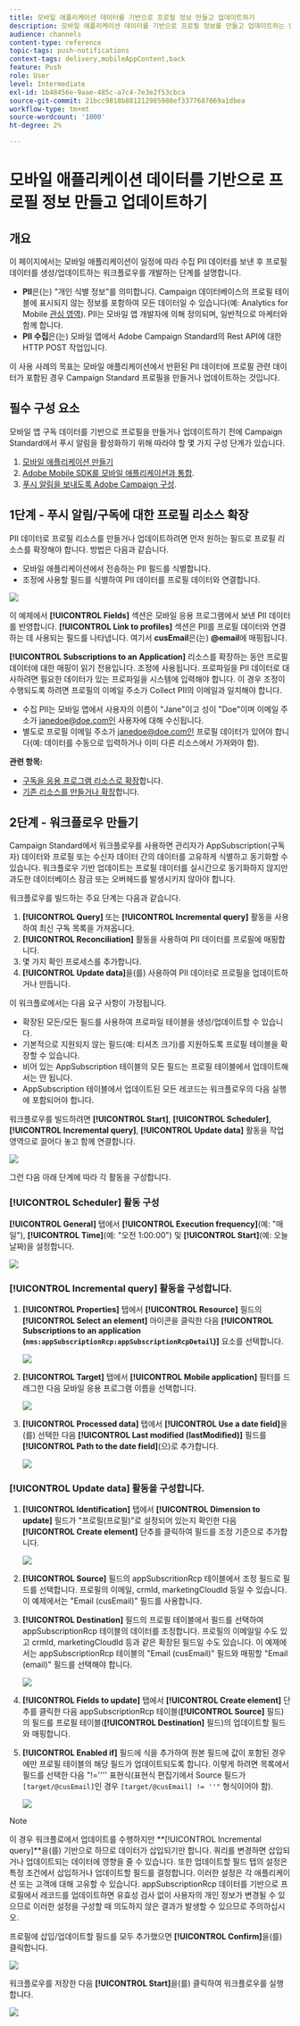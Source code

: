 ```yaml
---
title: 모바일 애플리케이션 데이터를 기반으로 프로필 정보 만들고 업데이트하기
description: 모바일 애플리케이션 데이터를 기반으로 프로필 정보를 만들고 업데이트하는 방법에 대해 알아보십시오.
audience: channels
content-type: reference
topic-tags: push-notifications
context-tags: delivery,mobileAppContent,back
feature: Push
role: User
level: Intermediate
exl-id: 1b48456e-9aae-485c-a7c4-7e3e2f53cbca
source-git-commit: 21bcc9818b881212985988ef3377687069a1dbea
workflow-type: tm+mt
source-wordcount: '1000'
ht-degree: 2%

---
```


# 모바일 애플리케이션 데이터를 기반으로 프로필 정보 만들고 업데이트하기

## 개요

이 페이지에서는 모바일 애플리케이션이 일정에 따라 수집 PII 데이터를 보낸 후 프로필 데이터를 생성/업데이트하는 워크플로우를 개발하는 단계를 설명합니다.

* **PII**&#x200B;은(는) &quot;개인 식별 정보&quot;를 의미합니다. Campaign 데이터베이스의 프로필 테이블에 표시되지 않는 정보를 포함하여 모든 데이터일 수 있습니다(예: Analytics for Mobile [관심 영역](../../integrating/using/about-campaign-points-of-interest-data-integration.md)). PII는 모바일 앱 개발자에 의해 정의되며, 일반적으로 마케터와 함께 합니다.
* **PII 수집**&#x200B;은(는) 모바일 앱에서 Adobe Campaign Standard의 Rest API에 대한 HTTP POST 작업입니다.

이 사용 사례의 목표는 모바일 애플리케이션에서 반환된 PII 데이터에 프로필 관련 데이터가 포함된 경우 Campaign Standard 프로필을 만들거나 업데이트하는 것입니다.

## 필수 구성 요소

모바일 앱 구독 데이터를 기반으로 프로필을 만들거나 업데이트하기 전에 Campaign Standard에서 푸시 알림을 활성화하기 위해 따라야 할 몇 가지 구성 단계가 있습니다.

1. [모바일 애플리케이션 만들기](../../administration/using/configuring-a-mobile-application.md)
1. [Adobe Mobile SDK를 모바일 애플리케이션과 통합](../../administration/using/supported-mobile-use-cases.md).
1. [푸시 알림을 보내도록 Adobe Campaign 구성](../../administration/using/configuring-a-mobile-application.md).

## 1단계 - 푸시 알림/구독에 대한 프로필 리소스 확장

PII 데이터로 프로필 리소스를 만들거나 업데이트하려면 먼저 원하는 필드로 프로필 리소스를 확장해야 합니다. 방법은 다음과 같습니다.

* 모바일 애플리케이션에서 전송하는 PII 필드를 식별합니다.
* 조정에 사용할 필드를 식별하여 PII 데이터를 프로필 데이터와 연결합니다.

![](assets/update_profile1.png)

이 예제에서 **[!UICONTROL Fields]** 섹션은 모바일 응용 프로그램에서 보낸 PII 데이터를 반영합니다. **[!UICONTROL Link to profiles]** 섹션은 PII를 프로필 데이터와 연결하는 데 사용되는 필드를 나타냅니다. 여기서 **cusEmail**&#x200B;은(는) **@email**&#x200B;에 매핑됩니다.

**[!UICONTROL Subscriptions to an Application]** 리소스를 확장하는 동안 프로필 데이터에 대한 매핑이 읽기 전용입니다. 조정에 사용됩니다. 프로파일을 PII 데이터로 대사하려면 필요한 데이터가 있는 프로파일을 시스템에 입력해야 합니다. 이 경우 조정이 수행되도록 하려면 프로필의 이메일 주소가 Collect PII의 이메일과 일치해야 합니다.

* 수집 PII는 모바일 앱에서 사용자의 이름이 &quot;Jane&quot;이고 성이 &quot;Doe&quot;이며 이메일 주소가 janedoe@doe.com인 사용자에 대해 수신됩니다.
* 별도로 프로필 이메일 주소가 janedoe@doe.com인 프로필 데이터가 있어야 합니다(예: 데이터를 수동으로 입력하거나 이미 다른 리소스에서 가져와야 함).

**관련 항목:**

* [구독을 응용 프로그램 리소스로 확장](../../developing/using/extending-the-subscriptions-to-an-application-resource.md)합니다.
* [기존 리소스를 만들거나 확장](../../developing/using/key-steps-to-add-a-resource.md)합니다.

## 2단계 - 워크플로우 만들기

Campaign Standard에서 워크플로우를 사용하면 관리자가 AppSubscription(구독자) 데이터와 프로필 또는 수신자 데이터 간의 데이터를 고유하게 식별하고 동기화할 수 있습니다. 워크플로우 기반 업데이트는 프로필 데이터를 실시간으로 동기화하지 않지만 과도한 데이터베이스 잠금 또는 오버헤드를 발생시키지 않아야 합니다.

워크플로우를 빌드하는 주요 단계는 다음과 같습니다.

1. **[!UICONTROL Query]** 또는 **[!UICONTROL Incremental query]** 활동을 사용하여 최신 구독 목록을 가져옵니다.
1. **[!UICONTROL Reconciliation]** 활동을 사용하여 PII 데이터를 프로필에 매핑합니다.
1. 몇 가지 확인 프로세스를 추가합니다.
1. **[!UICONTROL Update data]**&#x200B;을(를) 사용하여 PII 데이터로 프로필을 업데이트하거나 만듭니다.

이 워크플로에서는 다음 요구 사항이 가정됩니다.

* 확장된 모든/모든 필드를 사용하여 프로파일 테이블을 생성/업데이트할 수 있습니다.
* 기본적으로 지원되지 않는 필드(예: 티셔츠 크기)를 지원하도록 프로필 테이블을 확장할 수 있습니다.
* 비어 있는 AppSubscription 테이블의 모든 필드는 프로필 테이블에서 업데이트해서는 안 됩니다.
* AppSubscription 테이블에서 업데이트된 모든 레코드는 워크플로우의 다음 실행에 포함되어야 합니다.

워크플로우를 빌드하려면 **[!UICONTROL Start]**, **[!UICONTROL Scheduler]**, **[!UICONTROL Incremental query]**, **[!UICONTROL Update data]** 활동을 작업 영역으로 끌어다 놓고 함께 연결합니다.

![](assets/update_profile0.png)

그런 다음 아래 단계에 따라 각 활동을 구성합니다.

### **[!UICONTROL Scheduler]** 활동 구성

**[!UICONTROL General]** 탭에서 **[!UICONTROL Execution frequency]**(예: &quot;매일&quot;), **[!UICONTROL Time]**(예: &quot;오전 1:00:00&quot;) 및 **[!UICONTROL Start]**(예: 오늘 날짜)을 설정합니다.

![](assets/update_profile2.png)

### **[!UICONTROL Incremental query]** 활동을 구성합니다.

1. **[!UICONTROL Properties]** 탭에서 **[!UICONTROL Resource]** 필드의 **[!UICONTROL Select an element]** 아이콘을 클릭한 다음 **[!UICONTROL Subscriptions to an application (`nms:appSubscriptionRcp:appSubscriptionRcpDetail`)]** 요소를 선택합니다.

   ![](assets/update_profile3.png)

1. **[!UICONTROL Target]** 탭에서 **[!UICONTROL Mobile application]** 필터를 드래그한 다음 모바일 응용 프로그램 이름을 선택합니다.

   ![](assets/update_profile4.png)

1. **[!UICONTROL Processed data]** 탭에서 **[!UICONTROL Use a date field]**&#x200B;을(를) 선택한 다음 **[!UICONTROL Last modified (lastModified)]** 필드를 **[!UICONTROL Path to the date field]**(으)로 추가합니다.

   ![](assets/update_profile5.png)

### **[!UICONTROL Update data]** 활동을 구성합니다.

1. **[!UICONTROL Identification]** 탭에서 **[!UICONTROL Dimension to update]** 필드가 &quot;프로필(프로필)&quot;로 설정되어 있는지 확인한 다음 **[!UICONTROL Create element]** 단추를 클릭하여 필드를 조정 기준으로 추가합니다.

   ![](assets/update_profile_createelement.png)

1. **[!UICONTROL Source]** 필드의 appSubscritionRcp 테이블에서 조정 필드로 필드를 선택합니다. 프로필의 이메일, crmId, marketingCloudId 등일 수 있습니다. 이 예제에서는 &quot;Email (cusEmail)&quot; 필드를 사용합니다.

1. **[!UICONTROL Destination]** 필드의 프로필 테이블에서 필드를 선택하여 appSubscriptionRcp 테이블의 데이터를 조정합니다. 프로필의 이메일일 수도 있고 crmId, marketingCloudId 등과 같은 확장된 필드일 수도 있습니다. 이 예제에서는 appSubscriptionRcp 테이블의 &quot;Email (cusEmail)&quot; 필드와 매핑할 &quot;Email (email)&quot; 필드를 선택해야 합니다.

   ![](assets/update_profile7.png)

1. **[!UICONTROL Fields to update]** 탭에서 **[!UICONTROL Create element]** 단추를 클릭한 다음 appSubscriptionRcp 테이블(**[!UICONTROL Source]** 필드)의 필드를 프로필 테이블(**[!UICONTROL Destination]** 필드)의 업데이트할 필드와 매핑합니다.

1. **[!UICONTROL Enabled if]** 필드에 식을 추가하여 원본 필드에 값이 포함된 경우에만 프로필 테이블의 해당 필드가 업데이트되도록 합니다. 이렇게 하려면 목록에서 필드를 선택한 다음 &quot;!=&#39;&#39;&#39;&#39; 표현식(표현식 편집기에서 Source 필드가 `[target/@cusEmail]`인 경우 `[target/@cusEmail] != ''"` 형식이어야 함).

   ![](assets/update_profile8.png)

>[!NOTE]
>
>이 경우 워크플로에서 업데이트를 수행하지만 **[!UICONTROL Incremental query]**을(를) 기반으로 하므로 데이터가 삽입되기만 합니다. 쿼리를 변경하면 삽입되거나 업데이트되는 데이터에 영향을 줄 수 있습니다.
>또한 업데이트할 필드 탭의 설정은 특정 조건에서 삽입하거나 업데이트할 필드를 결정합니다. 이러한 설정은 각 애플리케이션 또는 고객에 대해 고유할 수 있습니다.
>appSubscriptionRcp 데이터를 기반으로 프로필에서 레코드를 업데이트하면 유효성 검사 없이 사용자의 개인 정보가 변경될 수 있으므로 이러한 설정을 구성할 때 의도하지 않은 결과가 발생할 수 있으므로 주의하십시오.

프로필에 삽입/업데이트할 필드를 모두 추가했으면 **[!UICONTROL Confirm]**&#x200B;을(를) 클릭합니다.

![](assets/update_profile9.png)

워크플로우를 저장한 다음 **[!UICONTROL Start]**&#x200B;을(를) 클릭하여 워크플로우를 실행합니다.

![](assets/update_profile10.png)
